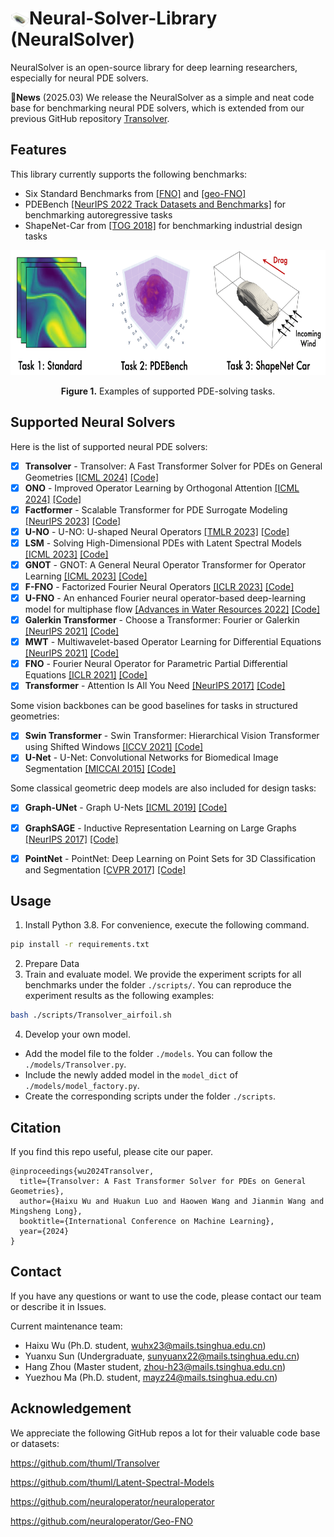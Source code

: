 # <img src=".\pic\logo.png" alt="Logo" width="30" style="vertical-align: middle;">Neural-Solver-Library (NeuralSolver)

NeuralSolver is an open-source library for deep learning researchers, especially for neural PDE solvers.

:triangular_flag_on_post:**News** (2025.03) We release the NeuralSolver as a simple and neat code base for benchmarking neural PDE solvers, which is extended from our previous GitHub repository [Transolver](https://github.com/thuml/Transolver).

## Features

This library currently supports the following benchmarks:

- Six Standard Benchmarks from [[FNO]](https://arxiv.org/abs/2010.08895) and [[geo-FNO]](https://arxiv.org/abs/2207.05209)
- PDEBench [[NeurIPS 2022 Track Datasets and Benchmarks]](https://arxiv.org/abs/2210.07182) for benchmarking autoregressive tasks
- ShapeNet-Car from [[TOG 2018]](https://dl.acm.org/doi/abs/10.1145/3197517.3201325) for benchmarking industrial design tasks

<p align="center">
<img src=".\pic\task.png" height = "200" alt="" align=center />
<br><br>
<b>Figure 1.</b> Examples of supported PDE-solving tasks.
</p>

## Supported Neural Solvers

Here is the list of supported neural PDE solvers:

- [x] **Transolver** - Transolver: A Fast Transformer Solver for PDEs on General Geometries [[ICML 2024]](https://arxiv.org/abs/2402.02366) [[Code]](https://github.com/thuml/Neural-Solver-Library/blob/main/models/Transolver.py)
- [x] **ONO** - Improved Operator Learning by Orthogonal Attention [[ICML 2024]](https://arxiv.org/abs/2310.12487v3) [[Code]](https://github.com/thuml/Neural-Solver-Library/blob/main/models/ONO.py)
- [x] **Factformer** - Scalable Transformer for PDE Surrogate Modeling [[NeurIPS 2023]](https://arxiv.org/abs/2305.17560) [[Code]](https://github.com/thuml/Neural-Solver-Library/blob/main/models/Factformer.py)
- [x] **U-NO** - U-NO: U-shaped Neural Operators [[TMLR 2023]](https://openreview.net/pdf?id=j3oQF9coJd) [[Code]](https://github.com/thuml/Neural-Solver-Library/blob/main/models/U_NO.py)
- [x] **LSM** - Solving High-Dimensional PDEs with Latent Spectral Models [[ICML 2023]](https://arxiv.org/pdf/2301.12664) [[Code]](https://github.com/thuml/Neural-Solver-Library/blob/main/models/LSM.py)
- [x] **GNOT** - GNOT: A General Neural Operator Transformer for Operator Learning [[ICML 2023]](https://arxiv.org/abs/2302.14376) [[Code]](https://github.com/thuml/Neural-Solver-Library/blob/main/models/GNOT.py)
- [x] **F-FNO** - Factorized Fourier Neural Operators [[ICLR 2023]](https://arxiv.org/abs/2111.13802) [[Code]](https://github.com/thuml/Neural-Solver-Library/blob/main/models/F_FNO.py)
- [x] **U-FNO** - An enhanced Fourier neural operator-based deep-learning model for multiphase flow [[Advances in Water Resources 2022]](https://www.sciencedirect.com/science/article/pii/S0309170822000562) [[Code]](https://github.com/thuml/Neural-Solver-Library/blob/main/models/U_FNO.py)
- [x] **Galerkin Transformer** - Choose a Transformer: Fourier or Galerkin [[NeurIPS 2021]](https://arxiv.org/abs/2105.14995) [[Code]](https://github.com/thuml/Neural-Solver-Library/blob/main/models/Galerkin_Transformer.py)
- [x] **MWT** - Multiwavelet-based Operator Learning for Differential Equations [[NeurIPS 2021]](https://openreview.net/forum?id=LZDiWaC9CGL) [[Code]](https://github.com/thuml/Neural-Solver-Library/blob/main/models/MWT.py)
- [x] **FNO** - Fourier Neural Operator for Parametric Partial Differential Equations [[ICLR 2021]](https://arxiv.org/pdf/2010.08895) [[Code]](https://github.com/thuml/Neural-Solver-Library/blob/main/models/FNO.py)
- [x] **Transformer** - Attention Is All You Need [[NeurIPS 2017]](https://arxiv.org/pdf/1706.03762) [[Code]](https://github.com/thuml/Neural-Solver-Library/blob/main/models/Transformer.py)

Some vision backbones can be good baselines for tasks in structured geometries:

- [x] **Swin Transformer** - Swin Transformer: Hierarchical Vision Transformer using Shifted Windows [[ICCV 2021]](https://arxiv.org/abs/2103.14030) [[Code]](https://github.com/thuml/Neural-Solver-Library/blob/main/models/Swin_Transformer.py)
- [x] **U-Net** - U-Net: Convolutional Networks for Biomedical Image Segmentation [[MICCAI 2015]](https://arxiv.org/pdf/1505.04597) [[Code]](https://github.com/thuml/Neural-Solver-Library/blob/main/models/U_Net.py)

Some classical geometric deep  models are also included for design tasks:

- [x] **Graph-UNet** - Graph U-Nets [[ICML 2019]](https://arxiv.org/pdf/1905.05178) [[Code]](https://github.com/thuml/Neural-Solver-Library/blob/main/models/Graph_UNet.py)
- [x] **GraphSAGE** - Inductive Representation Learning on Large Graphs [[NeurIPS 2017]](https://arxiv.org/pdf/1706.02216) [[Code]](https://github.com/thuml/Neural-Solver-Library/blob/main/models/GraphSAGE.py)
- [x] **PointNet** - PointNet: Deep Learning on Point Sets for 3D Classification and Segmentation [[CVPR 2017]](https://arxiv.org/pdf/1612.00593) [[Code]](https://github.com/thuml/Neural-Solver-Library/blob/main/models/PointNet.py)


## Usage

1. Install Python 3.8. For convenience, execute the following command.

```bash
pip install -r requirements.txt
```

2. Prepare Data
3. Train and evaluate model. We provide the experiment scripts for all benchmarks under the folder `./scripts/`. You can reproduce the experiment results as the following examples:

```bash
bash ./scripts/Transolver_airfoil.sh
```

4. Develop your own model.

- Add the model file to the folder `./models`. You can follow the `./models/Transolver.py`.
- Include the newly added model in the `model_dict` of `./models/model_factory.py`.
- Create the corresponding scripts under the folder `./scripts`.

## Citation

If you find this repo useful, please cite our paper. 

```
@inproceedings{wu2024Transolver,
  title={Transolver: A Fast Transformer Solver for PDEs on General Geometries},
  author={Haixu Wu and Huakun Luo and Haowen Wang and Jianmin Wang and Mingsheng Long},
  booktitle={International Conference on Machine Learning},
  year={2024}
}
```

## Contact

If you have any questions or want to use the code, please contact our team or describe it in Issues.

Current maintenance team:

- Haixu Wu (Ph.D. student, [wuhx23@mails.tsinghua.edu.cn](mailto:wuhx23@mails.tsinghua.edu.cn))
- Yuanxu Sun (Undergraduate, sunyuanx22@mails.tsinghua.edu.cn)
- Hang Zhou (Master student, zhou-h23@mails.tsinghua.edu.cn)
- Yuezhou Ma (Ph.D. student, mayz24@mails.tsinghua.edu.cn)

## Acknowledgement

We appreciate the following GitHub repos a lot for their valuable code base or datasets:

https://github.com/thuml/Transolver

https://github.com/thuml/Latent-Spectral-Models

https://github.com/neuraloperator/neuraloperator

https://github.com/neuraloperator/Geo-FNO
